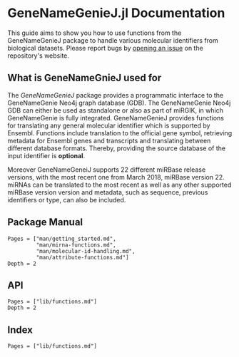 # GeneNameGenieJ.jl Documentation

This guide aims to show you how to use functions from the GeneNameGenieJ package
to handle various molecular identifiers from biological datasets. Please report
bugs by [opening an issue](https://github.com/StefanHaunsberger/GeneNameGenieJ.jl/issues)
on the repository's website.

## What is GeneNameGnieJ used for

The _GeneNameGenieJ_ package provides a programmatic interface to the GeneNameGenie
Neo4j graph database (GDB). The GeneNameGenie Neo4j GDB can either be used as standalone
or also as part of miRGIK, in which GeneNameGenie is fully integrated.
GeneNameGenieJ provides functions for translating any general molecular identifier which
is supported by Ensembl. Functions include translation to the official gene symbol,
retrieving metadata for Ensembl genes and transcripts and translating between different
database formats. Thereby, providing the source database of the input identifier is **optional**.

Moreover GeneNameGeneiJ supports 22 different miRBase release versions, with the most recent one
from March 2018, miRBase version 22. miRNAs can be translated to the most recent as well as
any other supported miRBase version version and metadata, such as sequence, previous
identifiers or type, can also be included.

## Package Manual

```@contents
Pages = ["man/getting_started.md",
         "man/mirna-functions.md",
         "man/molecular-id-handling.md",
         "man/attribute-functions.md"]
Depth = 2
```

## API

```@contents
Pages = ["lib/functions.md"]
Depth = 2
```

## Index

```@index
Pages = ["lib/functions.md"]
```